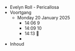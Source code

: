 - Evelyn Roll - Pericallosa
- Voortgang
	- Monday 20 January 2025
		- 14:06 9
		- 14:09 10
		- 14:13 🛑
		-
- Inhoud